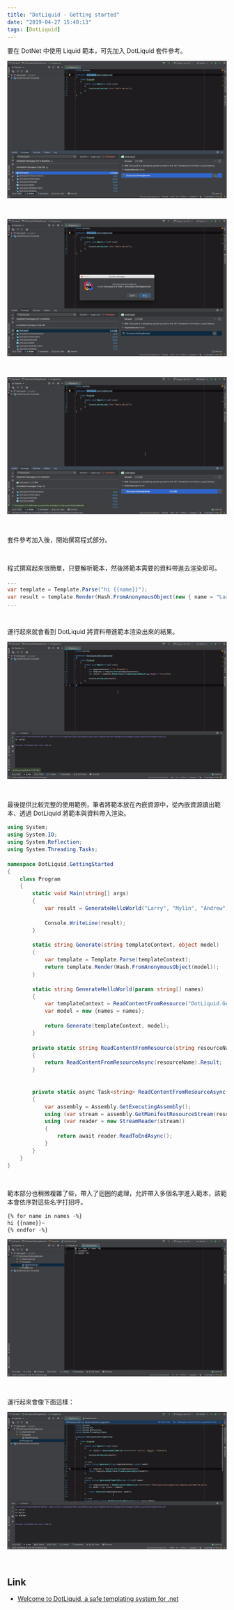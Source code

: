 ```yaml
---
title: "DotLiquid - Getting started"
date: "2019-04-27 15:48:13"
tags: [DotLiquid]
---
```



要在 DotNet 中使用 Liquid 範本，可先加入 DotLiquid 套件參考。  

<!-- More -->

![1.png](1.png)

<br/>


![2.png](2.png)

<br/>


![3.png](3.png)

<br/>


套件參考加入後，開始撰寫程式部分。  

<br/>


程式撰寫起來很簡單，只要解析範本，然後將範本需要的資料帶進去渲染即可。  

```C#
...
var template = Template.Parse("hi {{name}}");
var result = template.Render(Hash.FromAnonymousObject(new { name = "Larry" }));
...
```

<br/>


運行起來就會看到 DotLiquid 將資料帶進範本渲染出來的結果。    

![4.png](4.png)

<br/>


最後提供比較完整的使用範例，筆者將範本放在內嵌資源中，從內嵌資源讀出範本、透過 DotLiquid 將範本與資料帶入渲染。  

```C#
using System;
using System.IO;
using System.Reflection;
using System.Threading.Tasks;

namespace DotLiquid.GettingStarted
{
    class Program
    {
        static void Main(string[] args)
        {
            var result = GenerateHelloWorld("Larry", "Mylin", "Andrew");

            Console.WriteLine(result);
        }

        static string Generate(string templateContext, object model)
        {
            var template = Template.Parse(templateContext);
            return template.Render(Hash.FromAnonymousObject(model));
        }

        static string GenerateHelloWorld(params string[] names)
        {
            var templateContext = ReadContentFromResource("DotLiquid.GettingStarted.Template.HelloWorld.tpl");
            var model = new {names = names};

            return Generate(templateContext, model);
        }
        
        private static string ReadContentFromResource(string resourceName)
        {
            return ReadContentFromResourceAsync(resourceName).Result;
        }

        
        private static async Task<string> ReadContentFromResourceAsync(string resourceName)
        {
            var assembly = Assembly.GetExecutingAssembly();
            using (var stream = assembly.GetManifestResourceStream(resourceName))
            using (var reader = new StreamReader(stream))
            {
                return await reader.ReadToEndAsync();
            }
        }
    }
}
```

<br/>


範本部分也稍微複雜了些，帶入了迴圈的處理，允許帶入多個名字進入範本，該範本會依序對這些名字打招呼。  

```
{% for name in names -%}
hi {{name}}~
{% endfor -%}
```

![5.png](5.png)

<br/>


運行起來會像下面這樣：  

![6.png](6.png)

<br/>


Link
----
* [Welcome to DotLiquid, a safe templating system for .net](http://dotliquidmarkup.org/)
